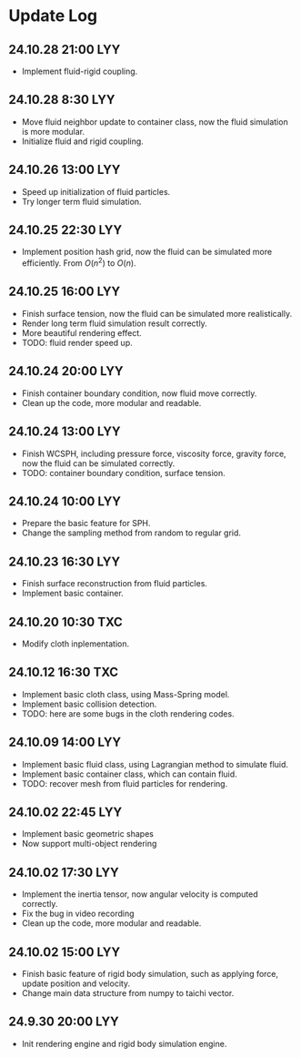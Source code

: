 # Update Log

## 24.10.28 21:00 LYY

- Implement fluid-rigid coupling.

## 24.10.28 8:30 LYY

- Move fluid neighbor update to container class, now the fluid simulation is more modular.
- Initialize fluid and rigid coupling.

## 24.10.26 13:00 LYY

- Speed up initialization of fluid particles.
- Try longer term fluid simulation.

## 24.10.25 22:30 LYY

- Implement position hash grid, now the fluid can be simulated more efficiently. From $O(n^2)$ to $O(n)$.

## 24.10.25 16:00 LYY

- Finish surface tension, now the fluid can be simulated more realistically.
- Render long term fluid simulation result correctly.
- More beautiful rendering effect.
- TODO: fluid render speed up.

## 24.10.24 20:00 LYY

- Finish container boundary condition, now fluid move correctly.
- Clean up the code, more modular and readable.

## 24.10.24 13:00 LYY

- Finish WCSPH, including pressure force, viscosity force, gravity force, now the fluid can be simulated correctly.
- TODO: container boundary condition, surface tension.

## 24.10.24 10:00 LYY

- Prepare the basic feature for SPH.
- Change the sampling method from random to regular grid.

## 24.10.23 16:30 LYY

- Finish surface reconstruction from fluid particles.
- Implement basic container.

## 24.10.20 10:30 TXC

- Modify cloth inplementation.

## 24.10.12 16:30 TXC

- Implement basic cloth class, using Mass-Spring model.
- Implement basic collision detection.
- TODO: here are some bugs in the cloth rendering codes.

## 24.10.09 14:00 LYY

- Implement basic fluid class, using Lagrangian method to simulate fluid.
- Implement basic container class, which can contain fluid.
- TODO: recover mesh from fluid particles for rendering.

## 24.10.02 22:45 LYY

- Implement basic geometric shapes
- Now support multi-object rendering

## 24.10.02 17:30 LYY

- Implement the inertia tensor, now angular velocity is computed correctly.
- Fix the bug in video recording
- Clean up the code, more modular and readable.

## 24.10.02 15:00 LYY

- Finish basic feature of rigid body simulation, such as applying force, update position and velocity.
- Change main data structure from numpy to taichi vector.

## 24.9.30 20:00 LYY

- Init rendering engine and rigid body simulation engine.
